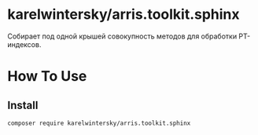 # karelwintersky/arris.toolkit.sphinx

Собирает под одной крышей совокупность методов для обработки РТ-индексов.

# How To Use

## Install

```
composer require karelwintersky/arris.toolkit.sphinx
```



